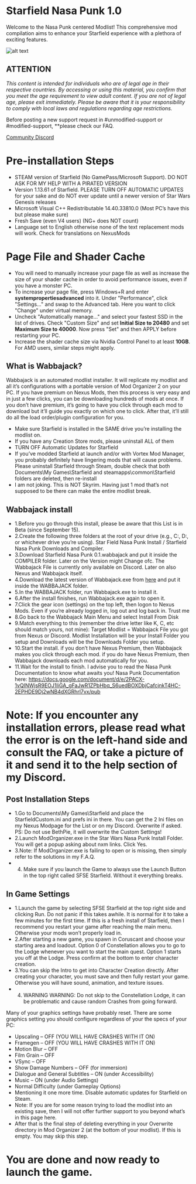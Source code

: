 # Starfield Nasa Punk 1.0
Welcome to the Nasa Punk centered Modlist! This comprehensive mod compilation aims to enhance your Starfield experience with a plethora of exciting features.

![alt text](https://i.imgur.com/LLmFq2o.png "N.Y.A Poster Image")

## ATTENTION
*This content is intended for individuals who are of legal age in their respective countries. By accessing or using this material, you confirm that you meet the age requirement to view adult content. If you are not of legal age, please exit immediately.
Please be aware that it is your responsibility to comply with local laws and regulations regarding age restrictions.*

Before posting a new support request in #unmodified-support or #modified-support, **please check our FAQ.

[Community Discord](https://discord.gg/V38xZ6CtzQ)

# Pre-installation Steps

- STEAM version of Starfield (No GamePass/Microsoft Support). DO NOT ASK FOR MY HELP WITH A PIRATED VERSION
- Version 1.13.61 of Starfield. PLEASE TURN OFF AUTOMATIC UPDATES for your sake and do NOT ever update until a newer version of Star Wars Genesis releases
- Microsoft Visual C++ Redistributable 14.40.33810.0 (Most PC’s have this but please make sure)
- Fresh Save (even V4 users) (NG+ does NOT count)
- Language set to English otherwise none of the text replacement mods will work. Check for translations on NexusMods

# Page File and Shader Cache

- You will need to manually increase your page file as well as increase the size of your shader cache in order to avoid performance issues, even if you have a monster PC.
- To increase your page file, press Windows+R and enter **systempropertiesadvanced** into it. Under "Performance", click "Settings..." and swap to the Advanced tab. Here you want to click "Change" under virtual memory.
- Uncheck "Automatically manage..." and select your fastest SSD in the list of drives. Check "Custom Size" and set **Initial Size to 20480** and set **Maximum Size to 40000**. Now press "Set" and then APPLY before restarting your PC.
- Increase the shader cache size via Nvidia Control Panel to at least **10GB**. For AMD users, similar steps might apply.

## What is Wabbajack?
Wabbajack is an automated modlist installer. It will replicate my modlist and all it’s configurations with a portable version of Mod Organizer 2 on your PC. If you have premium on Nexus Mods, then this process is very easy and in just a few clicks, you can be downloading hundreds of mods at once. If you don’t have premium, it’s going to have you click through each mod to download but it’ll guide you exactly on which one to click. After that, it’ll still do all the load order/plugin configuration for you.

- Make sure Starfield is installed in the SAME drive you’re installing the modlist on.
- If you have any Creation Store mods, please uninstall ALL of them
- TURN OFF Automatic Updates for Starfield
- If you’ve modded Starfield at launch and/or with Vortex Mod Manager, you probably definitely have lingering mods that will cause problems. Please uninstall Starfield through Steam, double check that both Documents\My Games\Starfield and steamapps\common\Starfield folders are deleted, then re-install
- I am not joking. This is NOT Skyrim. Having just 1 mod that’s not supposed to be there can make the entire modlist break.

## Wabbajack install

- 1.Before you go through this install, please be aware that this List is in Beta (since September 15).
- 2.Create the following three folders at the root of your drive (e.g., C:, D:, or whichever drive you’re using). Star Field Nasa Punk Install / Starfield Nasa Punk Downloads and Compiler.
- 3.Download Starfield Nasa Punk 0.1.wabbajack and put it inside the COMPILER folder. Later on the Version might Change ofc. The Wabbajack File is currently only available on Discord. Later on also Nexus and Wabbajack itself.
- 4.Download the latest version of Wabbajack.exe from [here](https://www.wabbajack.org/) and put it inside the WABBAJACK folder.
- 5.In the WABBAJACK folder, run Wabbajack.exe to install it.
- 6.After the install finishes, run Wabbajack.exe again to open it.
- 7.Click the gear icon (settings) on the top left, then logon to Nexus Mods. Even if you’re already logged in, log out and log back in. Trust me
- 8.Go back to the Wabbajack Main Menu and select Install From Disk
- 9.Match everything to this (remember the drive letter like K, C, etc should match yours, not mine): Target Modlist = Wabbajack File you got from Nexus or Discord. Modlist Installation will be your Install Folder you setup and Downloads will be the Downloads Folder you setup.
- 10.Start the install. if you don’t have Nexus Premium, then Wabbajack makes you click through each mod. if you do have Nexus Premium, then Wabbajack downloads each mod automatically for you.
- 11.Wait for the install to finish. I advise you to read the Nasa Punk Documentation to know what awaits you! Nasa Punk Documentation here: https://docs.google.com/document/d/e/2PACX-1vQINWjsR9EOJ1IiGA_gFaJwR1ZPbHbq_S6uedBOXDbjCafcjnkT4HC-2EPHDE9Dj2wNB4dXGRhrl7vx/pub

# Note: If you encounter any installation errors, please read what the error is on the left-hand side and consult the FAQ, or take a picture of it and send it to the help section of my Discord.

## Post Installation Steps

- 1.Go to Documents\My Games\Starfield and place the StarfieldCustom.ini and prefs ini in there. You can get the 2 Ini files on my Nexus Modpage for the List or on my Discord. Overwrite if asked. PS: Do not use BethPie, it will overwrite the Custom Settings!
- 2.Launch ModOrganizer.exe in the Star Wars Nasa Punk Install Folder. You will get a popup asking about nxm links. Click Yes.
- 3.Note: If ModOrganizer.exe is failing to open or is missing, then simply refer to the solutions in my F.A.Q.
- 4. Make sure if you launch the Game to always use the Launch Button in the top right called SFSE Starfield. Without it everything breaks.

## In Game Settings

- 1.Launch the game by selecting SFSE Starfield at the top right side and clicking Run. Do not panic if this takes awhile. It is normal for it to take a few minutes for the first time. If this is a fresh install of Starfield, then I recommend you restart your game after reaching the main menu. Otherwise your mods won’t properly load in.
- 2.After starting a new game, you spawn in Coruscant and choose your starting area and loadout. Option 0 of Constellation allows you to go to the Lodge whenever you want to start the main quest. Option 1 starts you off at the Lodge. Press confirm at the bottom to enter character creation.
- 3.You can skip the Intro to get into Character Creation directly. After creating your character, you must save and then fully restart your game. Otherwise you will have sound, animation, and texture issues.
- 4. WARNING WARNING: Do not skip to the Constellation Lodge, it can be problematic and cause random Crashes from going forward.

Many of your graphics settings have probably reset. There are some graphics setting you should configure regardless of your the specs of your PC:
- Upscaling – OFF (YOU WILL HAVE CRASHES WITH IT ON)
- Framegen – OFF (YOU WILL HAVE CRASHES WITH IT ON)
- Motion Blur – OFF
- Film Grain – OFF
- VSync – OFF
- Show Damage Numbers – OFF (for immersion)
- Dialogue and General Subtitles – ON (under Accessibility)
- Music – ON (under Audio Settings)
- Normal Difficulty (under Gameplay Options)
- Mentioning it one more time. Disable automatic updates for Starfield on Steam.
- Note: If you are for some reason trying to load the modlist into an existing save, then I will not offer further support to you beyond what’s in this page here.
- After that is the final step of deleting everything in your Overwrite directory in Mod Organizer 2 (at the bottom of your modlist). If this is empty. You may skip this step.

# You are done and now ready to launch the game.


